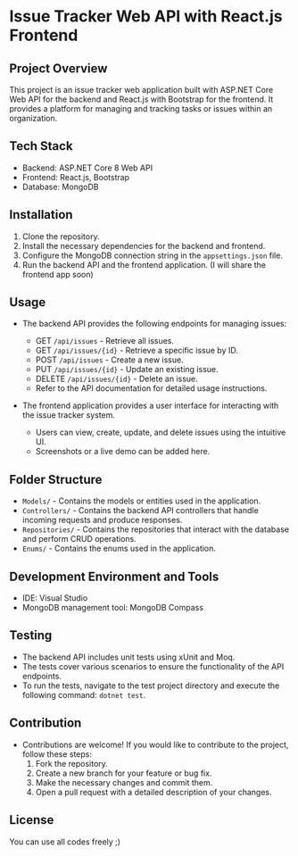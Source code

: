 # Issue Tracker Web API with React.js Frontend

## Project Overview
This project is an issue tracker web application built with ASP.NET Core Web API for the backend and React.js with Bootstrap for the frontend. It provides a platform for managing and tracking tasks or issues within an organization.

## Tech Stack
- Backend: ASP.NET Core 8 Web API
- Frontend: React.js, Bootstrap
- Database: MongoDB

## Installation
1. Clone the repository.
2. Install the necessary dependencies for the backend and frontend.
3. Configure the MongoDB connection string in the `appsettings.json` file.
4. Run the backend API and the frontend application. (I will share the frontend app soon)

## Usage
- The backend API provides the following endpoints for managing issues:
  - GET `/api/issues` - Retrieve all issues.
  - GET `/api/issues/{id}` - Retrieve a specific issue by ID.
  - POST `/api/issues` - Create a new issue.
  - PUT `/api/issues/{id}` - Update an existing issue.
  - DELETE `/api/issues/{id}` - Delete an issue.
  - Refer to the API documentation for detailed usage instructions.

- The frontend application provides a user interface for interacting with the issue tracker system.
  - Users can view, create, update, and delete issues using the intuitive UI.
  - Screenshots or a live demo can be added here.

## Folder Structure
- `Models/` - Contains the models or entities used in the application.
- `Controllers/` - Contains the backend API controllers that handle incoming requests and produce responses.
- `Repositories/` - Contains the repositories that interact with the database and perform CRUD operations.
- `Enums/` - Contains the enums used in the application.

## Development Environment and Tools
- IDE: Visual Studio
- MongoDB management tool: MongoDB Compass

## Testing
- The backend API includes unit tests using xUnit and Moq.
- The tests cover various scenarios to ensure the functionality of the API endpoints.
- To run the tests, navigate to the test project directory and execute the following command: `dotnet test`.

## Contribution
- Contributions are welcome! If you would like to contribute to the project, follow these steps:
  1. Fork the repository.
  2. Create a new branch for your feature or bug fix.
  3. Make the necessary changes and commit them.
  4. Open a pull request with a detailed description of your changes.

## License
You can use all codes freely ;) 

